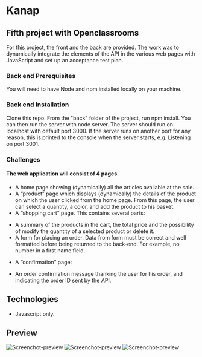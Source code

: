 # Kanap

## Fifth project with Openclassrooms

For this project, the front and the back are provided. The work was to dynamically integrate the elements of the API in the various web pages with JavaScript and set up an acceptance test plan.

### Back end Prerequisites

You will need to have Node and npm installed locally on your machine.

### Back end Installation

Clone this repo. From the "back" folder of the project, run npm install. You can then run the server with node server. The server should run on localhost with default port 3000. If the server runs on another port for any reason, this is printed to the console when the server starts, e.g. Listening on port 3001.

### Challenges

#### The web application will consist of 4 pages.

-   A home page showing (dynamically) all the articles available at the sale.
-   A “product” page which displays (dynamically) the details of the product on which the user clicked from the home page. From this page, the user can select a quantity, a color, and add the product to his basket.
-   A “shopping cart” page. This contains several parts:

*   A summary of the products in the cart, the total price and the possibility of modify the quantity of a selected product or delete it.
*   A form for placing an order. Data from form must be correct and well formatted before being returned to the back-end. For example, no number in a first name field.

-   A “confirmation” page:

*   An order confirmation message thanking the user for his order, and indicating the order ID sent by the API.

## Technologies

-   Javascript only.

## Preview

![Screenchot-preview](./front/images/cap1.PNG)
![Screenchot-preview](./front/images/cap2.PNG)
![Screenchot-preview](./front/images/cap3.PNG)
